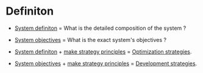 # Definiton
 * [System definiton](https://github.com/esteem8app/esteem8app.github.io/blob/master/docs/work-the-system/definition/system-definition.md) = What is the detailed composition of the system ?
 * [System objectives](https://github.com/esteem8app/esteem8app.github.io/blob/master/docs/work-the-system/definition/system-objectives.md) = What is the exact system's objectives ?


* [System definiton](https://github.com/esteem8app/esteem8app.github.io/blob/master/docs/work-the-system/definition/system-definition.md) + [make strategy principles](https://github.com/esteem8app/esteem8app.github.io/blob/master/docs/work-the-system/tools/make-strategy-principles.md) = [Optimization strategies](https://github.com/esteem8app/esteem8app.github.io/tree/master/docs/work-the-system/strategies/optimization-strategies).
* [System objectives](https://github.com/esteem8app/esteem8app.github.io/blob/master/docs/work-the-system/definition/system-objectives.md) + [make strategy principles](https://github.com/esteem8app/esteem8app.github.io/blob/master/docs/work-the-system/tools/make-strategy-principles.md) = [Development strategies](https://github.com/esteem8app/esteem8app.github.io/tree/master/docs/work-the-system/strategies/development-strategies).

